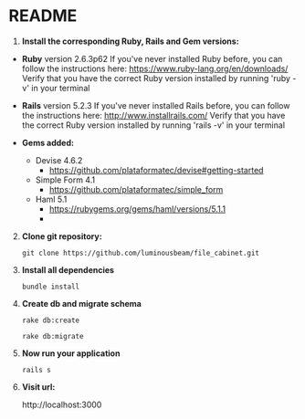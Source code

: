 # README

1. **Install the corresponding Ruby, Rails and Gem versions:**
  * **Ruby** version 2.6.3p62
     If you've never installed Ruby before, you can follow the instructions here: https://www.ruby-lang.org/en/downloads/
       Verify that you have the correct Ruby version installed by running 'ruby -v' in your terminal

  * **Rails** version 5.2.3
     If you've never installed Rails before, you can follow the instructions here: http://www.installrails.com/
       Verify that you have the correct Ruby version installed by running 'rails -v' in your terminal

 * **Gems added:**
    - Devise 4.6.2
       - https://github.com/plataformatec/devise#getting-started
     - Simple Form 4.1
       - https://github.com/plataformatec/simple_form
     - Haml 5.1
       - https://rubygems.org/gems/haml/versions/5.1.1
       - 

2. **Clone git repository:**

    `git clone https://github.com/luminousbeam/file_cabinet.git`

1. **Install all dependencies**
   
    `bundle install`
  
2. **Create db and migrate schema**
   
   `rake db:create`

   `rake db:migrate`

3. **Now run your application**
   
    `rails s`
  
4. **Visit url:**
   
    http://localhost:3000
